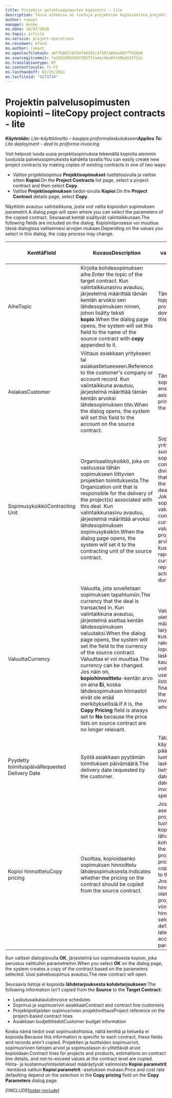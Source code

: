 ```yaml
---
title: Projektin palvelusopimusten kopiointi – lite
description: Tässä aiheessa on tietoja projektien kopioinnista projektisopimuksista Project Operationsissa.
author: rumant
manager: Annbe
ms.date: 10/07/2020
ms.topic: article
ms.service: project-operations
ms.reviewer: kfend
ms.author: rumant
ms.openlocfilehash: a0ffb807c8254f4d392c4750fa0b4a60f7fd26b0
ms.sourcegitcommit: fa32b1893286f20271fa4ec4be8fc68bd135f53c
ms.translationtype: HT
ms.contentlocale: fi-FI
ms.lasthandoff: 02/15/2021
ms.locfileid: "5273734"
---
```

# <a name="copy-project-contracts---lite"></a><span data-ttu-id="36f71-103">Projektin palvelusopimusten kopiointi – lite</span><span class="sxs-lookup"><span data-stu-id="36f71-103">Copy project contracts - lite</span></span>

<span data-ttu-id="36f71-104">_**Käytetään:** Lite-käyttöönotto – kauppa proformalaskutukseen_</span><span class="sxs-lookup"><span data-stu-id="36f71-104">_**Applies To:** Lite deployment - deal to proforma invoicing_</span></span>

<span data-ttu-id="36f71-105">Voit helposti luoda uusia projektisopimuksia tekemällä kopioita aiemmin luoduista palvelusopimuksista kahdella tavalla:</span><span class="sxs-lookup"><span data-stu-id="36f71-105">You can easily create new project contracts by making copies of existing contracts in one of two ways:</span></span> 

  - <span data-ttu-id="36f71-106">Valitse projektisopimus **Projektisopimukset**-luettelosivulla ja valitse sitten **Kopioi**.</span><span class="sxs-lookup"><span data-stu-id="36f71-106">On the **Project Contracts** list page, select a project contract and then select **Copy**.</span></span>
  - <span data-ttu-id="36f71-107">Valitse **Projektisopimuksen** tiedot-sivulla **Kopioi**.</span><span class="sxs-lookup"><span data-stu-id="36f71-107">On the **Project Contract** details page, select **Copy**.</span></span>

<span data-ttu-id="36f71-108">Näyttöön avautuu valintaikkuna, josta voit valita kopioidun sopimuksen parametrit.</span><span class="sxs-lookup"><span data-stu-id="36f71-108">A dialog page will open where you can select the parameters of the copied contract.</span></span> <span data-ttu-id="36f71-109">Seuraavat kentät sisältyvät valintaikkunaan.</span><span class="sxs-lookup"><span data-stu-id="36f71-109">The following fields are included on the dialog.</span></span> <span data-ttu-id="36f71-110">Kopiointiprosessi voi muuttua tässä dialogissa valitsemiesi arvojen mukaan.</span><span class="sxs-lookup"><span data-stu-id="36f71-110">Depending on the values you select in this dialog, the copy process may change.</span></span>

| <span data-ttu-id="36f71-111">**Kenttä**</span><span class="sxs-lookup"><span data-stu-id="36f71-111">**Field**</span></span> | <span data-ttu-id="36f71-112">**Kuvaus**</span><span class="sxs-lookup"><span data-stu-id="36f71-112">**Description**</span></span> | <span data-ttu-id="36f71-113">**Loppupään vaikutus**</span><span class="sxs-lookup"><span data-stu-id="36f71-113">**Downstream impact**</span></span> |
| --- | --- | --- |
| <span data-ttu-id="36f71-114">Aihe</span><span class="sxs-lookup"><span data-stu-id="36f71-114">Topic</span></span> | <span data-ttu-id="36f71-115">Kirjoita kohdesopimuksen aihe.</span><span class="sxs-lookup"><span data-stu-id="36f71-115">Enter the topic of the target contract.</span></span> <span data-ttu-id="36f71-116">Kun valintaikkunasivu avautuu, järjestelmä määrittää tämän kentän arvoksi sen lähdesopimuksen nimen, johon lisätty teksti **kopio**.</span><span class="sxs-lookup"><span data-stu-id="36f71-116">When the dialog page opens, the system will set this field to the name of the source contract with **copy** appended to it.</span></span> | <span data-ttu-id="36f71-117">Tämä kenttä ei vaikuta loppupään prosessiin.</span><span class="sxs-lookup"><span data-stu-id="36f71-117">There's no downstream impact for this field.</span></span> |
| <span data-ttu-id="36f71-118">Asiakas</span><span class="sxs-lookup"><span data-stu-id="36f71-118">Customer</span></span> | <span data-ttu-id="36f71-119">Viittaus asiakkaan yritykseen tai asiakastietueeseen.</span><span class="sxs-lookup"><span data-stu-id="36f71-119">Reference to the customer's company or account record.</span></span> <span data-ttu-id="36f71-120">Kun valintaikkuna avautuu, järjestelmä määrittää tämän kentän arvoksi lähdesopimuksen tilin.</span><span class="sxs-lookup"><span data-stu-id="36f71-120">When the dialog opens, the system will set this field to the account on the source contract.</span></span> | <span data-ttu-id="36f71-121">Tämä kenttä on sopimuksen ensisijainen asiakas.</span><span class="sxs-lookup"><span data-stu-id="36f71-121">This field is the primary customer on the contract.</span></span> |
| <span data-ttu-id="36f71-122">Sopimusyksikkö</span><span class="sxs-lookup"><span data-stu-id="36f71-122">Contracting Unit</span></span> | <span data-ttu-id="36f71-123">Organisaatioyksikkö, joka on vastuussa tähän sopimukseen liittyvien projektien toimituksesta.</span><span class="sxs-lookup"><span data-stu-id="36f71-123">The Organization unit that is responsible for the delivery of the project(s) associated with this deal.</span></span> <span data-ttu-id="36f71-124">Kun valintaikkunasivu avautuu, järjestelmä määrittää arvoksi lähdesopimuksen sopimusyksikön.</span><span class="sxs-lookup"><span data-stu-id="36f71-124">When the dialog page opens, the system will set it to the contracting unit of the source contract.</span></span> | <span data-ttu-id="36f71-125">Sopimusyksikkö on sen yrityksen osasto, joka suorittaa projektit, kun sopimus on tehty.</span><span class="sxs-lookup"><span data-stu-id="36f71-125">The contracting unit is the division of the company that will be executing the projects after the deal is closed.</span></span> <span data-ttu-id="36f71-126">Jokaisella sopimusyksiköllä on valuutta.</span><span class="sxs-lookup"><span data-stu-id="36f71-126">Every contracting unit has a currency.</span></span> <span data-ttu-id="36f71-127">Tätä valuuttaa käytetään projektin aikana arvioitujen ja todellisten kustannusten raportoimiseen.</span><span class="sxs-lookup"><span data-stu-id="36f71-127">This currency is used to report estimated and actual costs incurred during the project.</span></span> |
| <span data-ttu-id="36f71-128">Valuutta</span><span class="sxs-lookup"><span data-stu-id="36f71-128">Currency</span></span> | <span data-ttu-id="36f71-129">Valuutta, jota sovelletaan sopimuksen tapahtumiin.</span><span class="sxs-lookup"><span data-stu-id="36f71-129">The currency that the deal is transacted in.</span></span> <span data-ttu-id="36f71-130">Kun valintaikkuna avautuu, järjestelmä asettaa kentän lähdesopimuksen valuutaksi.</span><span class="sxs-lookup"><span data-stu-id="36f71-130">When the dialog page opens, the system will set the field to the currency of the source contract.</span></span> <span data-ttu-id="36f71-131">Valuuttaa ei voi muuttaa.</span><span class="sxs-lookup"><span data-stu-id="36f71-131">The currency can be changed.</span></span> <span data-ttu-id="36f71-132">Jos näin on, **kopiohinnoittelu**-kentän arvo on aina **Ei**, koska lähdesopimuksen hinnastot eivät ole enää merkityksellisiä.</span><span class="sxs-lookup"><span data-stu-id="36f71-132">If it is, the **Copy Pricing** field is always set to **No** because the price lists on source contract are no longer relevant.</span></span> | <span data-ttu-id="36f71-133">Valuuttaa käytetään oletushinnastojen määrittämiseen, tarjouksen kustannusarvioiden rakentamiseen ja lopuksi asiakkaan laskutukseen, kun kauppa on voitettu.</span><span class="sxs-lookup"><span data-stu-id="36f71-133">Currency is used for default price lists, for building financial estimates on the contract, and for invoicing the customer when the deal is won.</span></span> |
| <span data-ttu-id="36f71-134">Pyydetty toimituspäivä</span><span class="sxs-lookup"><span data-stu-id="36f71-134">Requested Delivery Date</span></span> | <span data-ttu-id="36f71-135">Syötä asiakkaan pyytämän toimituksen päivämäärä.</span><span class="sxs-lookup"><span data-stu-id="36f71-135">The delivery date requested by the customer.</span></span> | <span data-ttu-id="36f71-136">Tätä päivämäärää käytetään päättymispäivänä, kun luot laskutuspäivämääriä tietyllä tiheydellä.</span><span class="sxs-lookup"><span data-stu-id="36f71-136">This date is used as the end date when you create invoicing dates along a specific frequency.</span></span> |
| <span data-ttu-id="36f71-137">Kopioi hinnoittelu</span><span class="sxs-lookup"><span data-stu-id="36f71-137">Copy pricing</span></span> | <span data-ttu-id="36f71-138">Osoittaa, kopioidaanko sopimuksen hinnoittelu lähdesopimuksesta.</span><span class="sxs-lookup"><span data-stu-id="36f71-138">Indicates whether the pricing on the contract should be copied from the source contract.</span></span> | <span data-ttu-id="36f71-139">Jos kentän arvoksi on asetettu **Kyllä**, projektihinnasto- ja tuotehinnastoviittaukset kopioidaan lähdesopimuksesta kohdesopimukseen.</span><span class="sxs-lookup"><span data-stu-id="36f71-139">If the field is set to **Yes**, project and product price list references are copied from the source to the target contract.</span></span> <span data-ttu-id="36f71-140">Jos on valittu **Ei**, hinnastot perustuvat oletuksena tilin tai projektin parametrien viimeisimpiin hinnastoihin.</span><span class="sxs-lookup"><span data-stu-id="36f71-140">If **No** is selected, price lists default based on the latest price lists on the account or project parameters.</span></span> |

<span data-ttu-id="36f71-141">Kun valitset dialogisivulla **OK**, järjestelmä luo sopimuksesta kopion, joka perustuu valittuihin parametreihin.</span><span class="sxs-lookup"><span data-stu-id="36f71-141">When you select **OK** on the dialog page, the system creates a copy of the contract based on the parameters selected.</span></span> <span data-ttu-id="36f71-142">Uusi palvelusopimus avautuu.</span><span class="sxs-lookup"><span data-stu-id="36f71-142">The new contract will open.</span></span>

<span data-ttu-id="36f71-143">Seuraavia tietoja ei kopioida **lähdetarjouksesta** **kohdetarjoukseen**:</span><span class="sxs-lookup"><span data-stu-id="36f71-143">The following information isn't copied from the **Source** to the **Target Contract**:</span></span>

  - <span data-ttu-id="36f71-144">Laskutusaikataulut</span><span class="sxs-lookup"><span data-stu-id="36f71-144">Invoice schedules</span></span>
  - <span data-ttu-id="36f71-145">Sopimus ja sopimusrivin asiakkaat</span><span class="sxs-lookup"><span data-stu-id="36f71-145">Contract and contract line customers</span></span>
  - <span data-ttu-id="36f71-146">Projektipohjaisten sopimusrivien projektiviittaus</span><span class="sxs-lookup"><span data-stu-id="36f71-146">Project reference on the project-based contract lines</span></span>
  - <span data-ttu-id="36f71-147">Asiakkaan budjettitiedot</span><span class="sxs-lookup"><span data-stu-id="36f71-147">Customer budget information</span></span>

<span data-ttu-id="36f71-148">Koska nämä tiedot ovat sopimuskohtaisia, näitä kenttiä ja tietueita ei kopioida.</span><span class="sxs-lookup"><span data-stu-id="36f71-148">Because this information is specific to each contract, these fields and records aren't copied.</span></span> <span data-ttu-id="36f71-149">Projektien ja tuotteiden sopimusrivit, sopimusrivien tietojen arviot ja sopimustason ei-ylitettävät arvot kopioidaan.</span><span class="sxs-lookup"><span data-stu-id="36f71-149">Contract lines for projects and products, estimations on contract line details, and not-to-exceed values at the contract level are copied.</span></span> <span data-ttu-id="36f71-150">Hinta- ja kustannushintaoletukset määräytyvät valinnoista **Kopioi parametrit** -kentässä valitun **Kopioi parametrit** -asetuksen mukaan.</span><span class="sxs-lookup"><span data-stu-id="36f71-150">Price and cost rate defaulting depend on the selection in the **Copy pricing** field on the **Copy Parameters** dialog page.</span></span>


[!INCLUDE[footer-include](../../includes/footer-banner.md)]